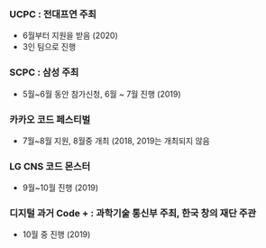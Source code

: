 ### UCPC : 전대프연 주최
* 6월부터 지원을 받음 (2020)
* 3인 팀으로 진행

### SCPC : 삼성 주최
* 5월~6월 동안 참가신청, 6월 ~ 7월 진행 (2019)

### 카카오 코드 페스티벌
* 7월~8월 지원, 8월중 개최 (2018, 2019는 개최되지 않음

###  LG CNS 코드 몬스터
* 9월~10월 진행 (2019)

### 디지털 과거 Code + : 과학기술 통신부 주최, 한국 창의 재단 주관
* 10월 중 진행 (2019)
